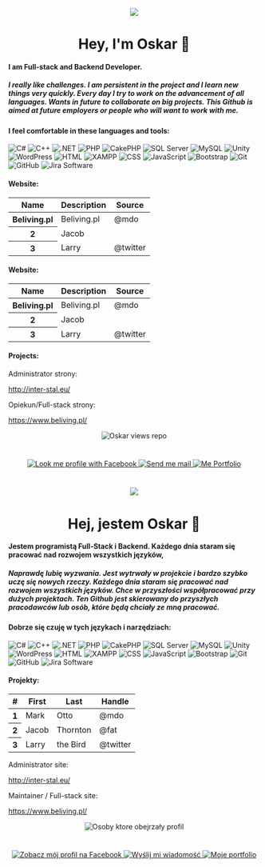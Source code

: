 <p align="center"><img src="https://flagcdn.com/80x60/gb.png"/></p>
<h1 align="center"> Hey, I'm Oskar 👋</h1>
<h4> I am  Full-stack and Backend Developer. </h4>
<h5>I really like challenges. I am persistent in the project and I learn new things very quickly.
Every day I try to work on the advancement of all languages.
Wants in future to collaborate on big projects.
This Github is aimed at future employers or people who will want to work with me.</h5>
<h4> I feel comfortable in these languages and tools: </h4>

![C#](https://img.shields.io/badge/C%23-00599C?style=for-the-badge&logo=csharp&logoColor=white)
![C++](https://img.shields.io/badge/C%2B%2B-239DFF?style=for-the-badge&logo=cplusplus&logoColor=white)
![.NET](https://img.shields.io/badge/.NET-512BD4?style=for-the-badge&logo=.net&logoColor=white)
![PHP](https://img.shields.io/badge/PHP-777BB4?style=for-the-badge&logo=php&logoColor=white)
![CakePHP](https://img.shields.io/badge/CakePHP-D33C43?style=for-the-badge&logo=cakephp&logoColor=white)
![SQL Server](https://img.shields.io/badge/SQL%20Server-CC2927?style=for-the-badge&logo=microsoftsqlserver&logoColor=white)
![MySQL](https://img.shields.io/badge/mysql-0074a3?style=for-the-badge&logo=mysql&logoColor=white)
![Unity](https://img.shields.io/badge/Unity-FFFFFF?style=for-the-badge&logo=unity&logoColor=black)
![WordPress](https://img.shields.io/badge/WordPress-21759B?style=for-the-badge&logo=wordpress&logoColor=white)
![HTML](https://img.shields.io/badge/HTML5-E34F26?style=for-the-badge&logo=html5&logoColor=white)
![XAMPP](https://img.shields.io/badge/XAMPP-FB7A24?style=for-the-badge&logo=xampp&logoColor=white)
![CSS](https://img.shields.io/badge/CSS3-1572B6?style=for-the-badge&logo=css3&logoColor=white)
![JavaScript](https://img.shields.io/badge/JavaScript-323330?style=for-the-badge&logo=javascript&logoColor=F7DF1E)
![Bootstrap](https://img.shields.io/badge/bootstrap-712Cf9?style=for-the-badge&logo=bootstrap&logoColor=white)
![Git](https://img.shields.io/badge/Git-F05032?style=for-the-badge&logo=git&logoColor=white)
![GitHub](https://img.shields.io/badge/GitHub-100000?style=for-the-badge&logo=github&logoColor=white)
![Jira Software](https://img.shields.io/badge/Jira%20Software-0052CC?style=for-the-badge&logo=jirasoftware&logoColor=white)



<table class="table">
<h4>Website:</h4>
  <thead>
    <tr>
      <th scope="col">Name</th>
      <th scope="col">Description</th>
      <th scope="col">Source</th>
    </tr>
  </thead>
  <tbody>
    <tr>
      <th scope="row">Beliving.pl</th>
      <td>Beliving.pl</td>     
      <td>@mdo</td>
    </tr>
    <tr>
      <th scope="row">2</th>
      <td>Jacob</td>      
      <td></td>
    </tr>
    <tr>
      <th scope="row">3</th>
      <td>Larry</td>
      <td>@twitter</td>
    </tr>
  </tbody>
</table>
<table class="table">
<h4>Website:</h4>
  <thead>
    <tr>
      <th scope="col">Name</th>
      <th scope="col">Description</th>
      <th scope="col">Source</th>
    </tr>
  </thead>
  <tbody>
    <tr>
      <th scope="row">Beliving.pl</th>
      <td>Beliving.pl</td>     
      <td>@mdo</td>
    </tr>
    <tr>
      <th scope="row">2</th>
      <td>Jacob</td>      
      <td></td>
    </tr>
    <tr>
      <th scope="row">3</th>
      <td>Larry</td>
      <td>@twitter</td>
    </tr>
  </tbody>
</table>
<h4>Projects:</h4>



Administrator strony: 

http://inter-stal.eu/

Opiekun/Full-stack strony:

https://www.beliving.pl/

<p align="center"><img src="https://img.shields.io/github/watchers/Oskar-Bielak/Oskar-Bielak?style=for-the-badge" alt="Oskar views repo"></p>
<h1 align="center">  </h1>
<p align="center">
  <a href="https://www.facebook.com/oskar.bielak.18/" target="_blank">
    <img src="https://img.shields.io/badge/Facebook-%230077B5.svg?style=for-the-badge&logo=facebook&logoColor=white" alt="Look me profile with Facebook" rel=”noreferrer” />
  </a>
  <a href="mailto:oskar.bielak@mixbox.pl" target="_blank">
    <img src="https://img.shields.io/badge/Mail-D14836?style=for-the-badge&logo=gmail&logoColor=white" alt="Send me mail" rel=”noreferrer” />
  </a>
  <a href="oskarbielak.gihhub.io" target="_blank">
		<img src="https://img.shields.io/badge/portfolio-a2821a?style=for-the-badge&logo=About.me&logoColor=white" alt="Me Portfolio" />
	</a>
</p>
<h1 align="center">  </h1>
<p align="center"><img src="https://flagcdn.com/80x60/pl.png"/></p>
<h1 align="center"> Hej, jestem Oskar 👋</h1>
<h4> Jestem programistą Full-Stack i Backend. Każdego dnia staram się pracować nad rozwojem wszystkich języków, </h4>
<h5>Naprawdę lubię wyzwania. Jest wytrwały w projekcie i bardzo szybko uczę się nowych rzeczy.
Każdego dnia staram się pracować nad rozwojem wszystkich języków.
Chce w przyszłości współpracować przy dużych projektach.
Ten Github jest skierowany do przyszłych pracodawców lub osób, które będą chciały ze mną pracować.</h5>
<h4> Dobrze się czuję w tych językach i narzędziach: </h4>

![C#](https://img.shields.io/badge/C%23-00599C?style=for-the-badge&logo=csharp&logoColor=white)
![C++](https://img.shields.io/badge/C%2B%2B-239DFF?style=for-the-badge&logo=cplusplus&logoColor=white)
![.NET](https://img.shields.io/badge/.NET-512BD4?style=for-the-badge&logo=.net&logoColor=white)
![PHP](https://img.shields.io/badge/PHP-777BB4?style=for-the-badge&logo=php&logoColor=white)
![CakePHP](https://img.shields.io/badge/CakePHP-D33C43?style=for-the-badge&logo=cakephp&logoColor=white)
![SQL Server](https://img.shields.io/badge/SQL%20Server-CC2927?style=for-the-badge&logo=microsoftsqlserver&logoColor=white)
![MySQL](https://img.shields.io/badge/mysql-0074a3?style=for-the-badge&logo=mysql&logoColor=white)
![Unity](https://img.shields.io/badge/Unity-FFFFFF?style=for-the-badge&logo=unity&logoColor=black)
![WordPress](https://img.shields.io/badge/WordPress-21759B?style=for-the-badge&logo=wordpress&logoColor=white)
![HTML](https://img.shields.io/badge/HTML5-E34F26?style=for-the-badge&logo=html5&logoColor=white)
![XAMPP](https://img.shields.io/badge/XAMPP-FB7A24?style=for-the-badge&logo=xampp&logoColor=white)
![CSS](https://img.shields.io/badge/CSS3-1572B6?style=for-the-badge&logo=css3&logoColor=white)
![JavaScript](https://img.shields.io/badge/JavaScript-323330?style=for-the-badge&logo=javascript&logoColor=F7DF1E)
![Bootstrap](https://img.shields.io/badge/bootstrap-712Cf9?style=for-the-badge&logo=bootstrap&logoColor=white)
![Git](https://img.shields.io/badge/Git-F05032?style=for-the-badge&logo=git&logoColor=white)
![GitHub](https://img.shields.io/badge/GitHub-100000?style=for-the-badge&logo=github&logoColor=white)
![Jira Software](https://img.shields.io/badge/Jira%20Software-0052CC?style=for-the-badge&logo=jirasoftware&logoColor=white)

<h4>Projekty:</h4>
<table class="table" align="center">
  <thead>
    <tr>
      <th scope="col">#</th>
      <th scope="col">First</th>
      <th scope="col">Last</th>
      <th scope="col">Handle</th>
    </tr>
  </thead>
  <tbody>
    <tr>
      <th scope="row">1</th>
      <td>Mark</td>
      <td>Otto</td>
      <td>@mdo</td>
    </tr>
    <tr>
      <th scope="row">2</th>
      <td>Jacob</td>
      <td>Thornton</td>
      <td>@fat</td>
    </tr>
    <tr>
      <th scope="row">3</th>
      <td>Larry</td>
      <td>the Bird</td>
      <td>@twitter</td>
    </tr>
  </tbody>
</table>


Administrator site:

http://inter-stal.eu/

Maintainer / Full-stack site:

https://www.beliving.pl/

<p align="center"><img src="https://img.shields.io/github/watchers/Oskar-Bielak/Oskar-Bielak?style=for-the-badge" alt="Osoby ktore obejrzały profil"></p>
<h1 align="center">  </h1>
<p align="center">
  <a href="https://www.facebook.com/oskar.bielak.18/" target="_blank">
    <img src="https://img.shields.io/badge/Facebook-%230077B5.svg?style=for-the-badge&logo=facebook&logoColor=white" alt="Zobacz mój profil na Facebook" rel=”noreferrer” />
  </a>
  <a href="mailto:oskar.bielak@mixbox.pl" target="_blank">
    <img src="https://img.shields.io/badge/Mail-D14836?style=for-the-badge&logo=gmail&logoColor=white" alt="Wyślij mi wiadomość" rel=”noreferrer” />
  </a>
  <a href="oskarbielak.gihhub.io" target="_blank">
		<img src="https://img.shields.io/badge/portfolio-a2821a?style=for-the-badge&logo=About.me&logoColor=white" alt="Moje portfolio" />
	</a>
</p>
